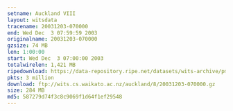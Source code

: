 ```yaml
---
setname: Auckland VIII
layout: witsdata
tracename: 20031203-070000
end: Wed Dec  3 07:59:59 2003
originalname: 20031203-070000
gzsize: 74 MB
len: 1:00:00
start: Wed Dec  3 07:00:00 2003
totalwirelen: 1,421 MB
ripedownload: https://data-repository.ripe.net/datasets/wits-archive/pma/long/auck/8//20031203-070000.gz
pkts: 3 million
download: ftp://wits.cs.waikato.ac.nz/auckland/8/20031203-070000.gz
size: 284 MB
md5: 587279d74f3c8c9069f1d64f1ef29548
---
```

